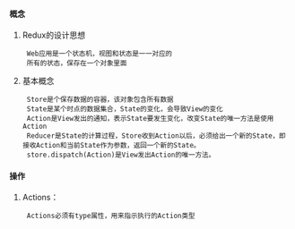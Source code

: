 #### 概念

1. Redux的设计思想

		Web应用是一个状态机，视图和状态是一一对应的
		所有的状态，保存在一个对象里面
		
		
2. 基本概念

		Store是个保存数据的容器，该对象包含所有数据
		State是某个时点的数据集合，State的变化，会导致View的变化
		Action是View发出的通知，表示State要发生变化，改变State的唯一方法是使用Action
		Reducer是State的计算过程，Store收到Action以后，必须给出一个新的State，即接收Action和当前State作为参数，返回一个新的State。
		store.dispatch(Action)是View发出Action的唯一方法。
		
#### 操作

1. Actions：
	
		Actions必须有type属性，用来指示执行的Action类型

		
		